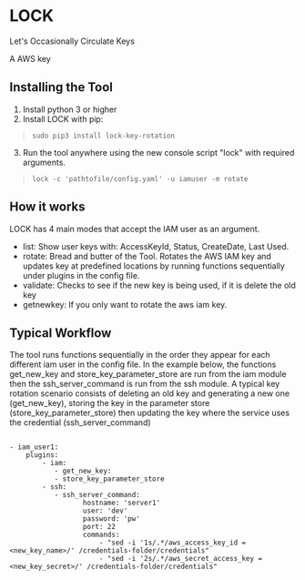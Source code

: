 # LOCK
Let's Occasionally Circulate Keys

A AWS key 

## Installing the Tool
 1. Install python 3 or higher
 2. Install LOCK with pip:
 >     sudo pip3 install lock-key-rotation
 3. Run the tool anywhere using the new console script "lock" with required arguments.
 >     lock -c 'pathtofile/config.yaml' -u iamuser -m rotate

## How it works
LOCK has 4 main modes that accept the IAM user as an argument.

- list: Show user keys with: AccessKeyId, Status, CreateDate, Last Used.
- rotate: Bread and butter of the Tool. Rotates the AWS IAM key and updates key at predefined locations by running functions sequentially under plugins in the config file.
- validate: Checks to see if the new key is being used, if it is delete the old key
- getnewkey: If you only want to rotate the aws iam key.

## Typical Workflow
The tool runs functions sequentially in the order they appear for each different iam user in the config file. In the example below, the functions get_new_key and store_key_parameter_store are run from the iam module then the ssh_server_command is run from the ssh module. A typical key rotation scenario consists of deleting an old key and generating a new one (get_new_key), storing the key in the parameter store (store_key_parameter_store) then updating the key where the service uses the credential (ssh_server_command)
```

- iam_user1:
    plugins:
        - iam:
           - get_new_key:
           - store_key_parameter_store
        - ssh:
           - ssh_server_command: 
                  hostname: 'server1'
                  user: 'dev'
                  password: 'pw'
                  port: 22
                  commands: 
                      - "sed -i '1s/.*/aws_access_key_id = <new_key_name>/' /credentials-folder/credentials"
                      - "sed -i '2s/.*/aws_secret_access_key = <new_key_secret>/' /credentials-folder/credentials"
```
